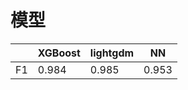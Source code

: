 # 模型
|          | XGBoost  | lightgdm | NN      |
| -------- | -------- | -------- | --------|
| F1       | 0.984    | 0.985    | 0.953   |
